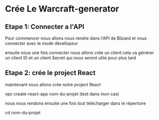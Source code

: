 # Crée Le Warcraft-generator

## Etape 1: Connecter a l'API

Pour commencer nous allons nous rendre dans l'API de Blizard et nous connecter avec le mode dévellopeur

ensuite nous une fois connecter nous allons crée un client cela va générer un client ID et un client Secret qui nous seront utile pour plus tard 

## Etape 2: crée le project React 

maintenant nous allons crée notre project React

npx create-react-app nom-du-projet (test dans mon cas)

nous nous rendons ensuite une fois tout télécharger dans le répertoire

cd nom-du-projet
